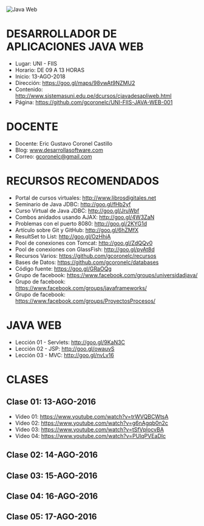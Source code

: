 ![Java Web](https://raw.githubusercontent.com/gcoronelc/UNI-FIIS-JAVA-WEB-001/master/Imagenes/Portada.jpg)

# DESARROLLADOR DE APLICACIONES JAVA WEB

- Lugar: UNI - FIIS
- Horario: DE 09 A 13 HORAS
- Inicio: 13-AGO-2018
- Dirección: https://goo.gl/maps/98vwAt9NZMU2
- Contenido: http://www.sistemasuni.edu.pe/dcursos/cjavadesapliweb.html
- Página: https://github.com/gcoronelc/UNI-FIIS-JAVA-WEB-001

# DOCENTE

- Docente: Eric Gustavo Coronel Castillo
- Blog: www.desarrollasoftware.com
- Correo: gcoronelc@gmail.com

# RECURSOS RECOMENDADOS

- Portal de cursos virtuales: http://www.librosdigitales.net
- Seminario de Java JDBC: http://goo.gl/fHb2yf
- Curso Virtual de Java JDBC: http://goo.gl/JruWbf
- Combos anidados usando AJAX: http://goo.gl/4W3ZaN
- Problemas con el puerto 8080: http://goo.gl/2KYG1d
- Artículo sobre Git y GitHub: http://goo.gl/6hZMfX
- ResultSet to List: http://goo.gl/OzHhjA
- Pool de conexiones con Tomcat: http://goo.gl/ZdQQv0
- Pool de conexiones con GlassFish: http://goo.gl/pyAt8d
- Recursos Varios: https://github.com/gcoronelc/recursos
- Bases de Datos: https://github.com/gcoronelc/databases
- Código fuente: https://goo.gl/GRaOQg
- Grupo de facebook: https://www.facebook.com/groups/universidadjava/
- Grupo de facebook: https://www.facebook.com/groups/javaframeworks/
- Grupo de facebook: https://www.facebook.com/groups/ProyectosProcesos/



# JAVA WEB
 
- Lección 01 - Servlets: http://goo.gl/9KaN3C
- Lección 02 - JSP: http://goo.gl/owauvS
- Lección 03 - MVC: http://goo.gl/nvLv16


# CLASES

## Clase 01: 13-AGO-2016 

- Video 01: https://www.youtube.com/watch?v=trWVQBCWtsA
- Video 02: https://www.youtube.com/watch?v=g6nAgqb0n2c
- Video 03: https://www.youtube.com/watch?v=tSfVplocvBA
- Video 04: https://www.youtube.com/watch?v=PUlqPVEaDIc


## Clase 02: 14-AGO-2016 


## Clase 03: 15-AGO-2016 


## Clase 04: 16-AGO-2016 


## Clase 05: 17-AGO-2016 



